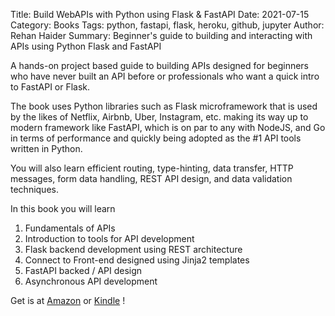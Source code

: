 Title: Build WebAPIs with Python using Flask & FastAPI
Date: 2021-07-15
Category: Books
Tags: python, fastapi, flask, heroku, github, jupyter
Author: Rehan Haider
Summary: Beginner's guide to building and interacting with APIs using Python Flask and FastAPI


A hands-on project based guide to building APIs designed for beginners who have never built an API before or professionals who want a quick intro to FastAPI or Flask.

The book uses Python libraries such as Flask microframework that is used by the likes of Netflix, Airbnb, Uber, Instagram, etc. making its way up to modern framework like FastAPI, which is on par to any with NodeJS, and Go in terms of performance and quickly being adopted as the #1 API tools written in Python.

You will also learn efficient routing, type-hinting, data transfer, HTTP messages, form data handling, REST API design, and data validation techniques.

In this book you will learn

1. Fundamentals of APIs
2. Introduction to tools for API development
3. Flask backend development using REST architecture
4. Connect to Front-end designed using Jinja2 templates
5. FastAPI backed / API design
6. Asynchronous API development

Get is at [Amazon](https://www.amazon.com/dp/B09BJLKM6F) or [Kindle](https://www.amazon.com/dp/B09BJLKM6F) !